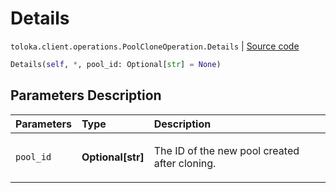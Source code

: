 # Details
`toloka.client.operations.PoolCloneOperation.Details` | [Source code](https://github.com/Toloka/toloka-kit/blob/v1.2.3/src/client/operations.py#L170)

```python
Details(self, *, pool_id: Optional[str] = None)
```

## Parameters Description

| Parameters | Type | Description |
| :----------| :----| :-----------|
`pool_id`|**Optional\[str\]**|<p>The ID of the new pool created after cloning.</p>
